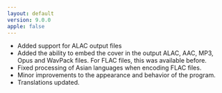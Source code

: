 ```yaml
---
layout: default
version: 9.0.0
apple: false
---
```


* Added support for ALAC output files
* Added the ability to embed the cover in the output ALAC, AAC, MP3, Opus and WavPack files. For FLAC files, this was available before.
* Fixed processing of Asian languages when encoding FLAC files.
* Minor improvements to the appearance and behavior of the program.
* Translations updated.
